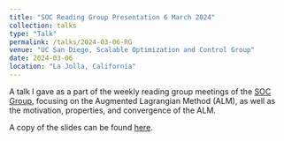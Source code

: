 ```yaml
---
title: "SOC Reading Group Presentation 6 March 2024"
collection: talks
type: "Talk"
permalink: /talks/2024-03-06-RG
venue: "UC San Diego, Scalable Optimization and Control Group"
date: 2024-03-06
location: "La Jolla, California"
---
```

A talk I gave as a part of the weekly reading group meetings of the [SOC Group](https://zhengy09.github.io/soclab.html), focusing on the Augmented Lagrangian Method (ALM), as well as the motivation, properties, and convergence of the ALM.

A copy of the slides can be found [here](/files/RG_06_03_2024_ALM.pdf).
